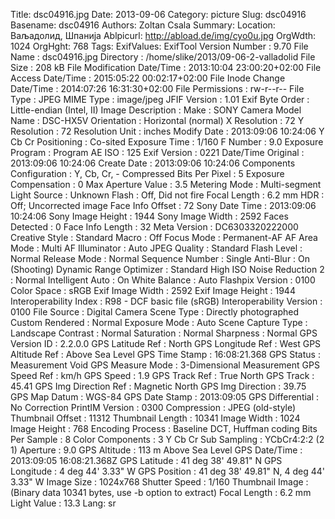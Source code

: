 Title: dsc04916.jpg
Date: 2013-09-06
Category: picture
Slug: dsc04916
Basename: dsc04916
Authors: Zoltan Csala
Summary:
Location: Ваљадолид, Шпанија
Ablpicurl: http://abload.de/img/cyo0u.jpg
OrgWdth: 1024
OrgHght: 768
Tags:
ExifValues: ExifTool Version Number : 9.70
            File Name : dsc04916.jpg
            Directory : /home/slike/2013/09-06-2-valladolid
            File Size : 208 kB
            File Modification Date/Time : 2013:10:04 23:00:20+02:00
            File Access Date/Time : 2015:05:22 00:02:17+02:00
            File Inode Change Date/Time : 2014:07:26 16:31:30+02:00
            File Permissions : rw-r--r--
            File Type : JPEG
            MIME Type : image/jpeg
            JFIF Version : 1.01
            Exif Byte Order : Little-endian (Intel, II)
            Image Description :
            Make : SONY
            Camera Model Name : DSC-HX5V
            Orientation : Horizontal (normal)
            X Resolution : 72
            Y Resolution : 72
            Resolution Unit : inches
            Modify Date : 2013:09:06 10:24:06
            Y Cb Cr Positioning : Co-sited
            Exposure Time : 1/160
            F Number : 9.0
            Exposure Program : Program AE
            ISO : 125
            Exif Version : 0221
            Date/Time Original : 2013:09:06 10:24:06
            Create Date : 2013:09:06 10:24:06
            Components Configuration : Y, Cb, Cr, -
            Compressed Bits Per Pixel : 5
            Exposure Compensation : 0
            Max Aperture Value : 3.5
            Metering Mode : Multi-segment
            Light Source : Unknown
            Flash : Off, Did not fire
            Focal Length : 6.2 mm
            HDR : Off; Uncorrected image
            Face Info Offset : 72
            Sony Date Time : 2013:09:06 10:24:06
            Sony Image Height : 1944
            Sony Image Width : 2592
            Faces Detected : 0
            Face Info Length : 32
            Meta Version : DC6303320222000
            Creative Style : Standard
            Macro : Off
            Focus Mode : Permanent-AF
            AF Area Mode : Multi
            AF Illuminator : Auto
            JPEG Quality : Standard
            Flash Level : Normal
            Release Mode : Normal
            Sequence Number : Single
            Anti-Blur : On (Shooting)
            Dynamic Range Optimizer : Standard
            High ISO Noise Reduction 2 : Normal
            Intelligent Auto : On
            White Balance : Auto
            Flashpix Version : 0100
            Color Space : sRGB
            Exif Image Width : 2592
            Exif Image Height : 1944
            Interoperability Index : R98 - DCF basic file (sRGB)
            Interoperability Version : 0100
            File Source : Digital Camera
            Scene Type : Directly photographed
            Custom Rendered : Normal
            Exposure Mode : Auto
            Scene Capture Type : Landscape
            Contrast : Normal
            Saturation : Normal
            Sharpness : Normal
            GPS Version ID : 2.2.0.0
            GPS Latitude Ref : North
            GPS Longitude Ref : West
            GPS Altitude Ref : Above Sea Level
            GPS Time Stamp : 16:08:21.368
            GPS Status : Measurement Void
            GPS Measure Mode : 3-Dimensional Measurement
            GPS Speed Ref : km/h
            GPS Speed : 1.9
            GPS Track Ref : True North
            GPS Track : 45.41
            GPS Img Direction Ref : Magnetic North
            GPS Img Direction : 39.75
            GPS Map Datum : WGS-84
            GPS Date Stamp : 2013:09:05
            GPS Differential : No Correction
            PrintIM Version : 0300
            Compression : JPEG (old-style)
            Thumbnail Offset : 11312
            Thumbnail Length : 10341
            Image Width : 1024
            Image Height : 768
            Encoding Process : Baseline DCT, Huffman coding
            Bits Per Sample : 8
            Color Components : 3
            Y Cb Cr Sub Sampling : YCbCr4:2:2 (2 1)
            Aperture : 9.0
            GPS Altitude : 113 m Above Sea Level
            GPS Date/Time : 2013:09:05 16:08:21.368Z
            GPS Latitude : 41 deg 38' 49.81" N
            GPS Longitude : 4 deg 44' 3.33" W
            GPS Position : 41 deg 38' 49.81" N, 4 deg 44' 3.33" W
            Image Size : 1024x768
            Shutter Speed : 1/160
            Thumbnail Image : (Binary data 10341 bytes, use -b option to extract)
            Focal Length : 6.2 mm
            Light Value : 13.3
Lang: sr

